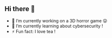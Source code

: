 ## Hi there 👋
- 🔭 I’m currently working on a 3D horror game 😲
- 🌱 I’m currently learning about cybersecurity !
- ⚡ Fun fact: I love tea !

<!--
**Horon08/Horon08** is a ✨ _special_ ✨ repository because its `README.md` (this file) appears on your GitHub profile.

Here are some ideas to get you started:

- 🔭 I’m currently working on ...
- 🌱 I’m currently learning ...
- 👯 I’m looking to collaborate on ...
- 🤔 I’m looking for help with ...
- 💬 Ask me about ...
- 📫 How to reach me: ...
- 😄 Pronouns: ...
- ⚡ Fun fact: ...
-->

